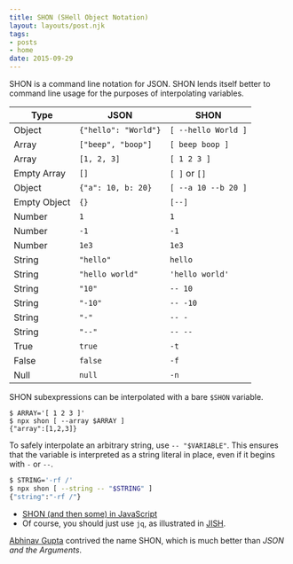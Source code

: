 ```yaml
---
title: SHON (SHell Object Notation)
layout: layouts/post.njk
tags:
- posts
- home
date: 2015-09-29
---
```


SHON is a command line notation for JSON.
SHON lends itself better to command line usage for the purposes of
interpolating variables.

Type          | JSON                 | SHON
------------- | -------------------- | ---------------------
Object        | `{"hello": "World"}` | `[ --hello World ]`
Array         | `["beep", "boop"]`   | `[ beep boop ]`
Array         | `[1, 2, 3]`          | `[ 1 2 3 ]`
Empty Array   | `[]`                 | `[ ]` or `[]`
Object        | `{"a": 10, b: 20}`   | `[ --a 10 --b 20 ]`
Empty Object  | `{}`                 | `[--]`
Number        | `1`                  | `1`
Number        | `-1`                 | `-1`
Number        | `1e3`                | `1e3`
String        | `"hello"`            | `hello`
String        | `"hello world"`      | `'hello world'`
String        | `"10"`               | `-- 10`
String        | `"-10"`              | `-- -10`
String        | `"-"`                | `-- -`
String        | `"--"`               | `-- --`
True          | `true`               | `-t`
False         | `false`              | `-f`
Null          | `null`               | `-n`

SHON subexpressions can be interpolated with a bare `$SHON` variable.

```console
$ ARRAY='[ 1 2 3 ]'
$ npx shon [ --array $ARRAY ]
{"array":[1,2,3]}
```

To safely interpolate an arbitrary string, use `-- "$VARIABLE"`.
This ensures that the variable is interpreted as a string literal in place,
even if it begins with `-` or `--`.

```bash
$ STRING='-rf /'
$ npx shon [ --string -- "$STRING" ]
{"string":"-rf /"}
```

- [SHON (and then some) in JavaScript](https://www.npmjs.com/package/shon)
- Of course, you should just use `jq`, as illustrated in [JISH](/jish/#echo).

[Abhinav Gupta](https://abhinavg.net/) contrived the name SHON, which is much
better than _JSON and the Arguments_.

